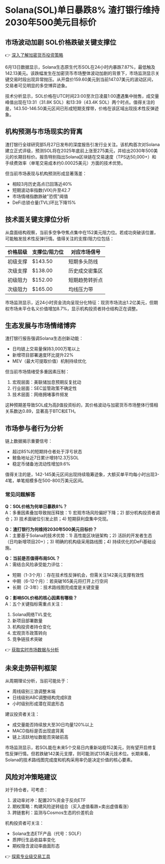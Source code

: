 # Solana(SOL)单日暴跌8% 渣打银行维持2030年500美元目标价

## 市场波动加剧 SOL价格跌破关键支撑位
👉 [深入了解加密货币投资策略](https://bit.ly/okx_welcome)

6月13日数据显示，Solana生态原生代币SOL在24小时内暴跌7.87%，最低触及142.13美元。该跌幅发生在加密货币市场整体波动加剧的背景下，市场监测显示关键交易时段出现异常抛压。从开盘价159.60美元到当前147.07美元的波动区间，交易者可见明显的多空博弈迹象。

技术分析显示，SOL价格在UTC时间23:00至次日凌晨1:00遭遇集中抛售，成交量峰值出现在13:31（31.8K SOL）和13:39（43.4K SOL）两个时点。值得关注的是，143.50-146.50美元区间已形成短期支撑带，价格在该区域出现技术性反弹迹象。

## 机构预测与市场现实的背离
渣打银行全球研究部5月27日发布的深度报告引发行业关注。该机构首次对Solana建立正式评级，预测SOL将在2025年底前上涨至275美元，并给出2030年500美元的长期目标价。报告特别指出Solana区块链在交易速度（TPS达50,000+）和手续费效率（单笔交易成本约0.00025美元）方面的技术优势。

但当前市场表现与机构预测形成显著落差：
- 相较3月历史高点已回落近40%
- 短期波动率指数(VIX)升至42.7
- 市场情绪指数跌破"恐慌"阈值
- DeFi总锁仓量(TVL)环比下降15%

## 技术面关键支撑位分析
从盘面结构观察，当前多空争夺焦点集中在152美元阻力位。若成功突破该位置，可能触发技术性反弹行情。值得关注的支撑/阻力位包括：

| 价格层级 | 支撑位/阻力位 | 对应市场信号 |
|---------|--------------|-------------|
| 初级支撑 | $143.50      | 短期多头防线 |
| 次级支撑 | $138.00      | 历史成交密集区 |
| 初级阻力 | $152.00      | 短期趋势转折点 |
| 次级阻力 | $165.00      | 均线压力带 |

市场监测显示，近24小时资金流向呈现分化特征：现货市场流出1.2亿美元，但期权市场未平仓名义价值增加8.7%，显示机构投资者持仓结构正在调整。

## 生态发展与市场情绪博弈
渣打银行报告强调Solana生态创新动能：
- 日均链上交易量保持3,000万笔以上
- 新增项目部署速度环比提升22%
- MEV（最大可提取价值）机制持续优化

但当前市场情绪受多重因素压制：
1. 宏观层面：美联储加息预期反复扰动
2. 行业层面：SEC监管政策不确定性
3. 技术层面：网络拥堵事件频发

这种预期差导致SOL成为高β值投资标的，其价格波动与加密货币市场整体行情相关系数达0.89，显著高于BTC和ETH。

## 市场参与者行为分析
链上数据揭示重要信号：
- 超过85%的短期持仓者处于浮亏状态
- 鲸鱼地址近7日累计增持12.3万SOL
- 稳定币储备池流动性增加9.6%

值得关注的是，142-145美元区间出现持续吸筹迹象，大额买单平均每小时出现3-4笔，单笔规模多在500-800万美元区间。

### 常见问题解答
**Q：SOL价格为何单日暴跌8%？**  
A：多重因素叠加导致抛压释放：1) 宏观市场风险偏好下降；2) 部分机构投资者调仓；3) 技术面破位引发止损；4) 短期获利盘集中兑现。

**Q：渣打银行为何维持2030年500美元目标价？**  
A：主要基于Solana的技术优势：1) 高性能区块链架构；2) 活跃的开发者生态（日均新增项目20+）；3) 明确的机构级采用路线图；4) 持续优化的DeFi基础设施。

**Q：当前是否值得布局SOL？**  
A：需结合风险承受能力评估：  
- 短期（1-3个月）：存在技术性反弹机会，但需关注142美元支撑有效性  
- 中期（6-12个月）：若突破165美元将打开上行空间  
- 长期（2-3年）：技术路线图完成度是关键变量

**Q：影响SOL价格的核心因素有哪些？**  
A：五个关键指标需重点关注：  
1. Solana网络TVL变化  
2. 新项目部署数量  
3. 机构投资者持仓变化  
4. 宏观货币政策转向  
5. 竞争链技术突破

👉 [获取实时市场数据与分析](https://bit.ly/okx_welcome)

## 未来走势研判框架
从周期理论分析，当前可能处于：
- 周线级别三浪调整末端
- 日线级别ABC调整结构完成B浪
- 小时级别形成潜在双底形态

建议投资者关注：
- 成交量能否持续放大至30日均量120%以上
- MACD指标是否出现底背离
- 链上活跃地址数能否突破前高

市场监测显示，若SOL能在未来5个交易日内重新站稳152美元，则有望开启修复性反弹行情。但若跌破142美元支撑，则可能测试135美元技术位。长期来看，Solana的技术路线图完成度和机构采用率仍是决定价值的核心要素。

## 风险对冲策略建议
对于持仓者，可考虑：
1. 波动率对冲：配置20%资金于反向ETF
2. 期权策略：构建风险逆转组合（买入虚值看跌+卖出虚值看涨）
3. 跨链套利：监测与Cosmos生态的价差机会

机构投资者可关注：  
- Solana生态ETF产品（代号：SOLF）  
- 质押衍生品收益率变化  
- 期权隐含波动率曲面形态

👉 [探索专业级交易工具](https://bit.ly/okx_welcome)
